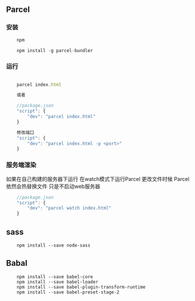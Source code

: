 ## Parcel

### 安装


```javascript
    npm

    npm install -g parcel-bundler
```

### 运行

```javascript
    
    parcel index.html

    或者

    //package.json
    "script": {
        "dev": "parcel index.html"
    }

    修改端口
    "script": {
        "dev": "parcel index.html -p <port>"
    }

```

### 服务端渲染

如果在自己构建的服务器下运行 在watch模式下运行Parcel 更改文件时候 Parcel依然会热替换文件 只是不启动web服务器


```javascript
    //package.json
    "script": {
        "dev": "parcel watch index.html"
    }
```

## sass

```
    npm install --save node-sass
```

## Babal
```
    npm install --save babel-core 
    npm install --save babel-loader 
    npm install --save babel-plugin-transform-runtime 
    npm install --save babel-preset-stage-2
```
